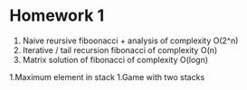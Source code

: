 # Homework 1

1. Naive reursive fiboonacci + analysis of complexity O(2^n)
1. Iterative / tail recursion fibonacci of complexity O(n)
1. Matrix solution of fibonacci of complexity O(logn)

1.Maximum element in stack
1.Game with two stacks
